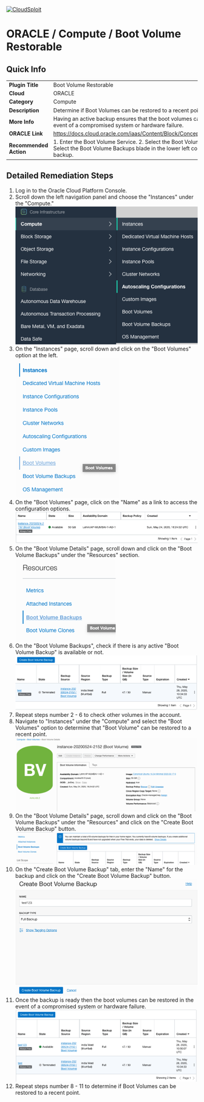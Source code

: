 [![CloudSploit](https://cloudsploit.com/img/logo-new-big-text-100.png "CloudSploit")](https://cloudsploit.com)

# ORACLE / Compute / Boot Volume Restorable

## Quick Info

| | |
|-|-|
| **Plugin Title** | Boot Volume Restorable |
| **Cloud** | ORACLE |
| **Category** | Compute |
| **Description** | Determine if Boot Volumes can be restored to a recent point. |
| **More Info** | Having an active backup ensures that the boot volumes can be restored in the event of a compromised system or hardware failure. |
| **ORACLE Link** | https://docs.cloud.oracle.com/iaas/Content/Block/Concepts/bootvolumes.htm |
| **Recommended Action** | 1. Enter the Boot Volume Service. 2. Select the Boot Volume in question. 3. Select the Boot Volume Backups blade in the lower left corner. 4. Create a backup. |

## Detailed Remediation Steps
1. Log in to the Oracle Cloud Platform Console.
2. Scroll down the left navigation panel and choose the "Instances" under the "Compute." </br> <img src="/resources/oracle/compute/boot-volume-restorable/step2.png"/>
3. On the "Instances" page, scroll down and click on the "Boot Volumes" option at the left.</br> <img src="/resources/oracle/compute/boot-volume-restorable/step3.png"/>
4. On the "Boot Volumes" page, click on the "Name" as a link to access the configuration options.</br> <img src="/resources/oracle/compute/boot-volume-restorable/step4.png"/>
5. On the "Boot Volume Details" page, scroll down and click on the "Boot Volume Backups" under the "Resources" section.</br>  <img src="/resources/oracle/compute/boot-volume-restorable/step5.png"/>
6. On the "Boot Volume Backups", check if there is any active "Boot Volume Backup" is available or not.</br>  <img src="/resources/oracle/compute/boot-volume-restorable/step6.png"/>
7. Repeat steps number 2 - 6 to check other volumes in the account.</br>
8. Navigate to "Instances" under the "Compute" and select the "Boot Volumes" option to determine that "Boot Volume" can be restored to a recent point.</br> <img src="/resources/oracle/compute/boot-volume-restorable/step8.png"/>
9. On the "Boot Volume Details" page, scroll down and click on the "Boot Volume Backups" under the "Resources" and click on the "Create Boot Volume Backup" button.</br> <img src="/resources/oracle/compute/boot-volume-restorable/step9.png"/>
10. On the "Create Boot Volume Backup" tab, enter the "Name" for the backup and click on the "Create Boot Volume Backup" button.</br> <img src="/resources/oracle/compute/boot-volume-restorable/step10.png"/>
11. Once the backup is ready then the boot volumes can be restored in the event of a compromised system or hardware failure.</br> <img src="/resources/oracle/compute/boot-volume-restorable/step11.png"/>
12. Repeat steps number 8 - 11 to determine if Boot Volumes can be restored to a recent point.</br>
